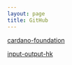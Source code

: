 ```yaml
---
layout: page
title: GitHub
---
```


[cardano-foundation](https://github.com/cardano-foundation)

[input-output-hk](https://github.com/input-output-hk)
